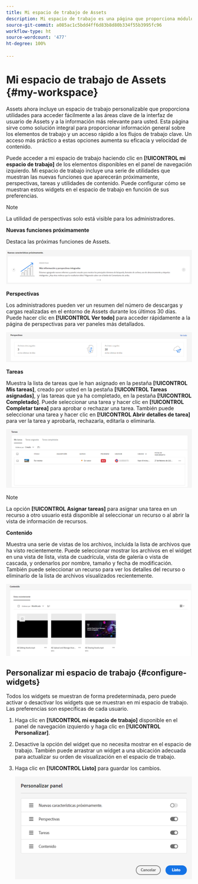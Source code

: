 ```yaml
---
title: Mi espacio de trabajo de Assets
description: Mi espacio de trabajo es una página que proporciona módulos visuales personalizables para acceder fácilmente a las áreas clave de la interfaz de usuario de Assets y a la información más relevante para el usuario.
source-git-commit: a085ac1c5bdd4ff6d83b8d80b334f55b3995fc96
workflow-type: ht
source-wordcount: '477'
ht-degree: 100%

---
```


# Mi espacio de trabajo de Assets {#my-workspace}

Assets ahora incluye un espacio de trabajo personalizable que proporciona utilidades para acceder fácilmente a las áreas clave de la interfaz de usuario de Assets y a la información más relevante para usted. Esta página sirve como solución integral para proporcionar información general sobre los elementos de trabajo y un acceso rápido a los flujos de trabajo clave. Un acceso más práctico a estas opciones aumenta su eficacia y velocidad de contenido.

Puede acceder a mi espacio de trabajo haciendo clic en **[!UICONTROL mi espacio de trabajo]** de los elementos disponibles en el panel de navegación izquierdo. Mi espacio de trabajo incluye una serie de utilidades que muestran las nuevas funciones que aparecerán próximamente, perspectivas, tareas y utilidades de contenido. Puede configurar cómo se muestran estos widgets en el espacio de trabajo en función de sus preferencias.

>[!NOTE]
>
>La utilidad de perspectivas solo está visible para los administradores.

**Nuevas funciones próximamente**

Destaca las próximas funciones de Assets.

![Nuevas funciones próximamente en el espacio de trabajo](assets/new-features.png)

**Perspectivas**

Los administradores pueden ver un resumen del número de descargas y cargas realizadas en el entorno de Assets durante los últimos 30 días. Puede hacer clic en **[!UICONTROL Ver todo]** para acceder rápidamente a la página de perspectivas para ver paneles más detallados.

![Insights en el espacio de trabajo](assets/insights.png)

**Tareas**

Muestra la lista de tareas que le han asignado en la pestaña **[!UICONTROL Mis tareas]**, creado por usted en la pestaña **[!UICONTROL Tareas asignadas]**, y las tareas que ya ha completado, en la pestaña **[!UICONTROL Completado]**. Puede seleccionar una tarea y hacer clic en **[!UICONTROL Completar tarea]** para aprobar o rechazar una tarea. También puede seleccionar una tarea y hacer clic en **[!UICONTROL Abrir detalles de tarea]** para ver la tarea y aprobarla, rechazarla, editarla o eliminarla.

![Tareas en el espacio de trabajo](assets/tasks-workspace.png)

>[!NOTE]
>
> La opción **[!UICONTROL Asignar tareas]** para asignar una tarea en un recurso a otro usuario está disponible al seleccionar un recurso o al abrir la vista de información de recursos.

**Contenido**

Muestra una serie de vistas de los archivos, incluida la lista de archivos que ha visto recientemente. Puede seleccionar mostrar los archivos en el widget en una vista de lista, vista de cuadrícula, vista de galería o vista de cascada, y ordenarlos por nombre, tamaño y fecha de modificación. También puede seleccionar un recurso para ver los detalles del recurso o eliminarlo de la lista de archivos visualizados recientemente.

![Widget de contenido en el espacio de trabajo](assets/workspace-content.png)

## Personalizar mi espacio de trabajo {#configure-widgets}

Todos los widgets se muestran de forma predeterminada, pero puede activar o desactivar los widgets que se muestran en mi espacio de trabajo. Las preferencias son específicas de cada usuario.

1. Haga clic en **[!UICONTROL mi espacio de trabajo]** disponible en el panel de navegación izquierdo y haga clic en **[!UICONTROL Personalizar]**.

1. Desactive la opción del widget que no necesita mostrar en el espacio de trabajo. También puede arrastrar un widget a una ubicación adecuada para actualizar su orden de visualización en el espacio de trabajo.

1. Haga clic en **[!UICONTROL Listo]** para guardar los cambios.

   ![Personalizar widgets en el espacio de trabajo](assets/customize-workspace.png)
